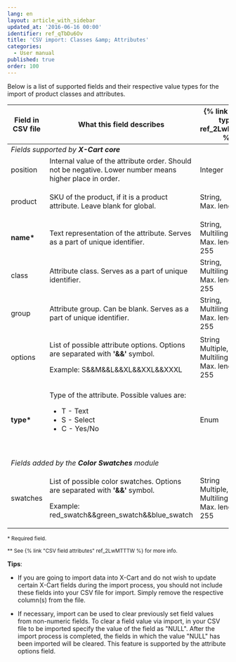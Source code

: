 ```yaml
---
lang: en
layout: article_with_sidebar
updated_at: '2016-06-16 00:00'
identifier: ref_qTbDu6Ov
title: 'CSV import: Classes &amp; Attributes'
categories:
  - User manual
published: true
order: 100
---
```


Below is a list of supported fields and their respective value types for the import of product classes and attributes.

<table class="ui celled padded compact small table">
  <thead>
    <tr>
      <th class="confluenceTh">Field in CSV file</th>
      <th colspan="1" class="confluenceTh">What this field describes</th>
      <th colspan="1" class="confluenceTh" markdown="1">{% link 'Value type' ref_2LwMTTTW %}</th>
    </tr>
  </thead>
  <tbody>
    <tr>
      <td colspan="3" class="confluenceTd"><em> Fields supported by <strong>X-Cart core</strong></em>
      </td>
    </tr>
    <tr>
      <td colspan="1" class="confluenceTd">position</td>
      <td colspan="1" class="confluenceTd">Internal value of the attribute order. Should not be negative. Lower number means higher place in order.</td>
      <td colspan="1" class="confluenceTd">
        <p>Integer</p>
      </td>
    </tr>
    <tr>
      <td colspan="1" class="confluenceTd">product</td>
      <td colspan="1" class="confluenceTd">
        <p>SKU of the product, if it is a product attribute. Leave blank for global.</p>
      </td>
      <td colspan="1" class="confluenceTd">String,
        <br>Max. length: 32&nbsp;</td>
    </tr>
    <tr>
      <td colspan="1" class="confluenceTd"><strong>name*</strong>
      </td>
      <td colspan="1" class="confluenceTd">Text representation of the attribute. Serves as a part of unique identifier.</td>
      <td colspan="1" class="confluenceTd">String,
        <br>Multilingual,
        <br>Max. length: 255</td>
    </tr>
    <tr>
      <td colspan="1" class="confluenceTd">class</td>
      <td colspan="1" class="confluenceTd">Attribute class. Serves as a part of unique identifier.</td>
      <td colspan="1" class="confluenceTd">String,
        <br>Multilingual,
        <br>Max. length: 255</td>
    </tr>
    <tr>
      <td colspan="1" class="confluenceTd">group</td>
      <td colspan="1" class="confluenceTd">Attribute group. Can be blank. Serves as a part of unique identifier.</td>
      <td colspan="1" class="confluenceTd">String,
        <br>Multilingual,
        <br>Max. length: 255&nbsp;</td>
    </tr>
    <tr>
      <td colspan="1" class="confluenceTd">options</td>
      <td colspan="1" class="confluenceTd">
        <p>List of possible attribute options. Options are separated with<strong> '&amp;&amp;' </strong>symbol.</p>
        <p>Example: S&amp;&amp;M&amp;&amp;L&amp;&amp;XL&amp;&amp;XXL&amp;&amp;XXXL</p>
      </td>
      <td colspan="1" class="confluenceTd">String
        <br>Multiple,
        <br>Multilingual,
        <br>Max. length: 255</td>
    </tr>
    <tr>
      <td colspan="1" class="confluenceTd"><strong>type*</strong>
      </td>
      <td colspan="1" class="confluenceTd">
        <p>Type of the attribute. Possible values are:</p>
        <ul>
          <li>T - Text</li>
          <li>S - Select</li>
          <li>C - Yes/No</li>
        </ul>
        <p>&nbsp;</p>
      </td>
      <td colspan="1" class="confluenceTd">Enum</td>
    </tr>
  <tr>
      <td colspan="3" class="confluenceTd"><em> Fields added by the <strong>Color Swatches</strong> module</em>
      </td>
    </tr>
  <tr>
      <td colspan="1" class="confluenceTd">swatches</td>
      <td colspan="1" class="confluenceTd">
        <p>List of possible color swatches. Options are separated with<strong> '&amp;&amp;' </strong>symbol.</p>
        <p>Example: red_swatch&amp;&amp;green_swatch&amp;&amp;blue_swatch</p>
      </td>
      <td colspan="1" class="confluenceTd">String
        <br>Multiple,
        <br>Multilingual,
        <br>Max. length: 255</td>
    </tr>
  </tbody>
</table>

<sub>* Required field.</sub>

<sub markdown="1">** See {% link "CSV field attributes" ref_2LwMTTTW %} for more info.</sub>

**Tips**:

*   If you are going to import data into X-Cart and do not wish to update certain X-Cart fields during the import process, you should not include these fields into your CSV file for import. Simply remove the respective column(s) from the file.

*   If necessary, import can be used to clear previously set field values from non-numeric fields. To clear a field value via import, in your CSV file to be imported specify the value of the field as "NULL". After the import process is completed, the fields in which the value "NULL" has been imported will be cleared. This feature is supported by the attribute options field.
